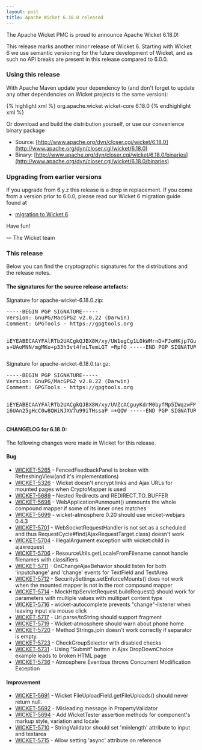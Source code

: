 ```yaml
---
layout: post
title: Apache Wicket 6.18.0 released
---
```

The Apache Wicket PMC is proud to announce Apache Wicket 6.18.0!

This release marks another minor release of Wicket 6. Starting
with Wicket 6 we use semantic versioning for the future development
of Wicket, and as such no API breaks are present in this release
compared to 6.0.0.

### Using this release

With Apache Maven update your dependency to (and don't forget to
update any other dependencies on Wicket projects to the same version):

{% highlight xml %}
<dependency>
    <groupId>org.apache.wicket</groupId>
    <artifactId>wicket-core</artifactId>
    <version>6.18.0</version>
</dependency>
{% endhighlight xml %}

Or download and build the distribution yourself, or use our
convenience binary package

 * Source: [http://www.apache.org/dyn/closer.cgi/wicket/6.18.0](http://www.apache.org/dyn/closer.cgi/wicket/6.18.0)
 * Binary: [http://www.apache.org/dyn/closer.cgi/wicket/6.18.0/binaries](http://www.apache.org/dyn/closer.cgi/wicket/6.18.0/binaries)

### Upgrading from earlier versions

If you upgrade from 6.y.z this release is a drop in replacement. If
you come from a version prior to 6.0.0, please read our Wicket 6
migration guide found at

 * [migration to Wicket 6]( https://cwiki.apache.org/confluence/display/WICKET/Migration+to+Wicket+6.0)

Have fun!

— The Wicket team

### This release

Below you can find the cryptographic signatures for the distributions
and the release notes.

#### The signatures for the source release artefacts:

Signature for apache-wicket-6.18.0.zip:

<div class="highlight"><pre>
-----BEGIN PGP SIGNATURE-----
Version: GnuPG/MacGPG2 v2.0.22 (Darwin)
Comment: GPGTools - https://gpgtools.org

iEYEABECAAYFAlRTb2UACgkQJBX8W/xy/UW1egCg1LOkWMrnD+FJoHKjp7Gulyvm
s+UAoMNN/mgMKo+p33h3vt4fnLTemLGT
=RpfO
-----END PGP SIGNATURE-----
</pre></div>

Signature for apache-wicket-6.18.0.tar.gz:

<div class="highlight"><pre>
-----BEGIN PGP SIGNATURE-----
Version: GnuPG/MacGPG2 v2.0.22 (Darwin)
Comment: GPGTools - https://gpgtools.org

iEYEABECAAYFAlRTb2UACgkQJBX8W/xy/UVZcACguyKdrM0byfMp5IWqzwFMx5Lo
i6UAn25gHcC0w8QWiNJXV7u99iTHssaP
=+QQW
-----END PGP SIGNATURE-----
</pre></div>

#### CHANGELOG for 6.18.0:

The following changes were made in Wicket for this release.

#### Bug

* [WICKET-5265](https://issues.apache.org/jira/browse/WICKET-5265) - FencedFeedbackPanel is broken with RefreshingView(and it's implementations)
* [WICKET-5326](https://issues.apache.org/jira/browse/WICKET-5326) - Wicket doesn't encrypt links and Ajax URLs for mounted pages when CryptoMapper is used
* [WICKET-5689](https://issues.apache.org/jira/browse/WICKET-5689) - Nested Redirects and REDIRECT_TO_BUFFER
* [WICKET-5698](https://issues.apache.org/jira/browse/WICKET-5698) - WebApplication#unmount() unmounts the whole compound mapper if some of its inner ones matches
* [WICKET-5699](https://issues.apache.org/jira/browse/WICKET-5699) - wicket-atmosphere 0.20 should use wicket-webjars 0.4.3
* [WICKET-5701](https://issues.apache.org/jira/browse/WICKET-5701) - WebSocketRequestHandler is not set as a scheduled and thus RequestCycle#find(AjaxRequestTarget.class) doesn't work 
* [WICKET-5704](https://issues.apache.org/jira/browse/WICKET-5704) - IllegalArgument exception with wicket:child in ajaxrequest
* [WICKET-5706](https://issues.apache.org/jira/browse/WICKET-5706) - ResourceUtils.getLocaleFromFilename cannot handle filenames with classifiers
* [WICKET-5711](https://issues.apache.org/jira/browse/WICKET-5711) - OnChangeAjaxBehavior should listen for both 'inputchange' and 'change' events for TextField and TextArea
* [WICKET-5712](https://issues.apache.org/jira/browse/WICKET-5712) - SecuritySettings.setEnforceMounts() does not work when the mounted mapper is not in the root compound mapper
* [WICKET-5714](https://issues.apache.org/jira/browse/WICKET-5714) - MockHttpServletRequest.buildRequest() should work for parameters with multiple values with multipart content type
* [WICKET-5716](https://issues.apache.org/jira/browse/WICKET-5716) - wicket-autocomplete prevents "change"-listener when leaving input via mouse click
* [WICKET-5717](https://issues.apache.org/jira/browse/WICKET-5717) - Url.parse/toString should support fragment
* [WICKET-5719](https://issues.apache.org/jira/browse/WICKET-5719) - Wicket-atmosphere should warn about phone home
* [WICKET-5720](https://issues.apache.org/jira/browse/WICKET-5720) - Method Strings.join doesn't work correctly if separator is empty.
* [WICKET-5723](https://issues.apache.org/jira/browse/WICKET-5723) - CheckGroupSelector with disabled checks
* [WICKET-5731](https://issues.apache.org/jira/browse/WICKET-5731) - Using "Submit" button in Ajax DropDownChoice example leads to broken HTML page
* [WICKET-5736](https://issues.apache.org/jira/browse/WICKET-5736) - Atmosphere Eventbus throws Concurrent Modification Exception

#### Improvement

* [WICKET-5691](https://issues.apache.org/jira/browse/WICKET-5691) - Wicket FileUploadField.getFileUploads() should never return null.
* [WICKET-5692](https://issues.apache.org/jira/browse/WICKET-5692) - Misleading message in PropertyValidator
* [WICKET-5694](https://issues.apache.org/jira/browse/WICKET-5694) - Add WicketTester assertion methods for component's markup style, variation and locale 
* [WICKET-5710](https://issues.apache.org/jira/browse/WICKET-5710) - StringValidator should set 'minlength' attribute to input and textarea
* [WICKET-5715](https://issues.apache.org/jira/browse/WICKET-5715) - Allow setting 'async' attribute on reference <script> elements
* [WICKET-5718](https://issues.apache.org/jira/browse/WICKET-5718) - Upgrade Atmosphere to 2.2.2
* [WICKET-5725](https://issues.apache.org/jira/browse/WICKET-5725) - Add `NumberTextField(String,Class<T>)` constructor
* [WICKET-5729](https://issues.apache.org/jira/browse/WICKET-5729) - Avoid using input names that conflict with JavaScript DOM API method and attribute names
* [WICKET-5735](https://issues.apache.org/jira/browse/WICKET-5735) - Propagate fileSizeMax attribute to org.apache.commons.fileupload.FileUploadBase
* [WICKET-5740](https://issues.apache.org/jira/browse/WICKET-5740) - Provide a way to adapt the lock timeout based on the page class/id

#### New Feature

* [WICKET-5677](https://issues.apache.org/jira/browse/WICKET-5677) - Components should have onAdd to complement onRemove

